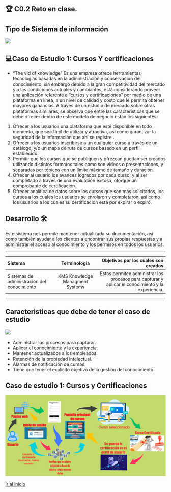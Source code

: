 ##  🏆 C0.2  Reto en clase.

                

##   Tipo de Sistema de información


![](https://dti.uat.edu.mx/PublishingImages/iconoss/ic-certificaciones.png)


##  ‍💻Caso de Estudio 1: Cursos Y certificaciones

- “The vid of knowledge” 
Es una empresa ofrece herramientas tecnologías basadas en la administración y conservación del conocimiento, sin embargo debido a la gran  competitividad del mercado y a las condiciones actuales y cambiantes, está  considerando proveer una aplicación referente a “cursos y certificaciones” por medio  de una plataforma en línea, a un nivel de calidad y costo que le permita obtener  mayores ganancias. A través de un estudio de mercado sobre otras plataformas  similares, se observa que entre las características que se debe ofrecer dentro de este  modelo de negocio están los siguientEs: 
1. Ofrecer a los usuarios una plataforma que esté disponible en todo momento, que sea fácil de utilizar y atractiva, así como garantizar la seguridad de la información  que ahí se registre .  
2. Ofrecer a los usuarios inscribirse a un cualquier curso a través de un catálogo,  y/o un mapa de ruta de cursos basado en un perfil establecido.  
3. Permitir que los cursos que se publiquen y ofrezcan puedan ser creados  utilizando distintos formatos tales como son videos o presentaciones, y  separadas por tópicos con un límite máximo de tamaño y duración.  
4. Ofrecer al usuario los avances logrados por cada curso, y al ser completado a  través de una evaluación exitosa, otorgue un comprobante de certificación. 
5. Ofrecer analítica de datos sobre los cursos que son más solicitados, los cursos a  los cuales los usuarios se enrolaron y completaron, así como los usuarios a los  cuales su certificación está por expirar o expiró.  

##  Desarrollo  🛠


Este sistema nos permite mantener actualizada su documentación, así como también ayudar a los clientes a encontrar sus propias respuestas y a administrar el acceso al conocimiento y los permisos en todos los usuarios.




                
----

| Sistema| Terminologia| Objetivos por los cuales son creados
| :------------ |:---------------:| -----:|
| Sistemas de administración del conocimiento | KMS Knowledge Managment Systems| Estos permiten administrar los procesos para capturar y aplicar el conocimiento y la experiencia.


                
----


## Caracteristicas que debe de tener el caso de estudio
![](https://gestionmoviles.com/images/articulos/caracteristicas/caracteristicas.png)

- Administrar los procesos para capturar.
- Aplicar el conocimiento y la experiencia.
- Mantener actualizados a los empleados.
- Retención de la propiedad intelectual.
- Alarmas de notificación  de cursos.
- Tiene que tener el explicito objetivo de la gestión del conocimiento.

## Caso de estudio 1: Cursos y Certificaciones


![](https://github.com/acostasaul98/Analisis-Avanzado-de-Software/blob/main/Imagenes/ilustracion.png)


[Ir al inicio](https://github.com/acostasaul98/Analisis-Avanzado-de-Software "Ir al inicio")
